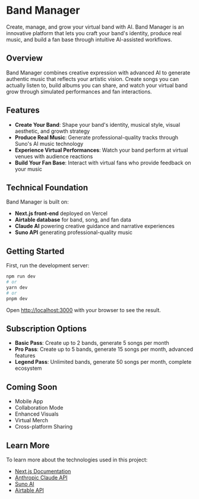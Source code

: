 # Band Manager

Create, manage, and grow your virtual band with AI. Band Manager is an innovative platform that lets you craft your band's identity, produce real music, and build a fan base through intuitive AI-assisted workflows.

## Overview

Band Manager combines creative expression with advanced AI to generate authentic music that reflects your artistic vision. Create songs you can actually listen to, build albums you can share, and watch your virtual band grow through simulated performances and fan interactions.

## Features

- **Create Your Band**: Shape your band's identity, musical style, visual aesthetic, and growth strategy
- **Produce Real Music**: Generate professional-quality tracks through Suno's AI music technology
- **Experience Virtual Performances**: Watch your band perform at virtual venues with audience reactions
- **Build Your Fan Base**: Interact with virtual fans who provide feedback on your music

## Technical Foundation

Band Manager is built on:
- **Next.js front-end** deployed on Vercel
- **Airtable database** for band, song, and fan data
- **Claude AI** powering creative guidance and narrative experiences
- **Suno API** generating professional-quality music

## Getting Started

First, run the development server:

```bash
npm run dev
# or
yarn dev
# or
pnpm dev
```

Open [http://localhost:3000](http://localhost:3000) with your browser to see the result.

## Subscription Options

- **Basic Pass**: Create up to 2 bands, generate 5 songs per month
- **Pro Pass**: Create up to 5 bands, generate 15 songs per month, advanced features
- **Legend Pass**: Unlimited bands, generate 50 songs per month, complete ecosystem

## Coming Soon

- Mobile App
- Collaboration Mode
- Enhanced Visuals
- Virtual Merch
- Cross-platform Sharing

## Learn More

To learn more about the technologies used in this project:

- [Next.js Documentation](https://nextjs.org/docs)
- [Anthropic Claude API](https://docs.anthropic.com/claude/reference/getting-started-with-the-api)
- [Suno AI](https://suno.ai/)
- [Airtable API](https://airtable.com/developers/web/api/introduction)
